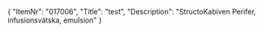 {
  "ItemNr": "017006",
  "Title": "test",
  "Description": "StructoKabiven Perifer, infusionsvätska, emulsion"
}